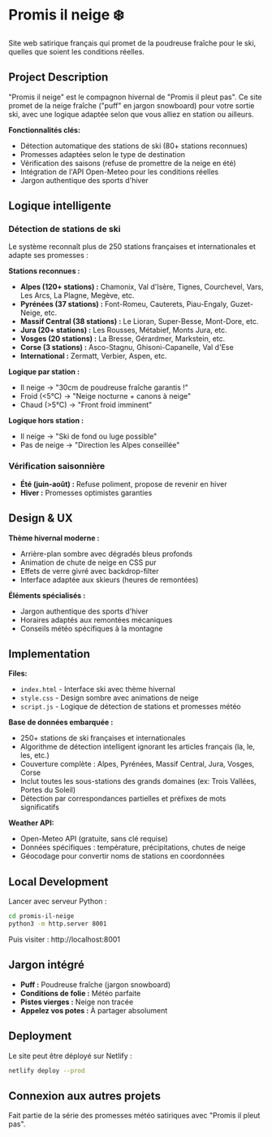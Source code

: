 # Promis il neige ❄️

Site web satirique français qui promet de la poudreuse fraîche pour le ski, quelles que soient les conditions réelles.

## Project Description

"Promis il neige" est le compagnon hivernal de "Promis il pleut pas". Ce site promet de la neige fraîche ("puff" en jargon snowboard) pour votre sortie ski, avec une logique adaptée selon que vous alliez en station ou ailleurs.

**Fonctionnalités clés:**
- Détection automatique des stations de ski (80+ stations reconnues)
- Promesses adaptées selon le type de destination
- Vérification des saisons (refuse de promettre de la neige en été)
- Intégration de l'API Open-Meteo pour les conditions réelles
- Jargon authentique des sports d'hiver

## Logique intelligente

### Détection de stations de ski
Le système reconnaît plus de 250 stations françaises et internationales et adapte ses promesses :

**Stations reconnues :** 
- **Alpes (120+ stations) :** Chamonix, Val d'Isère, Tignes, Courchevel, Vars, Les Arcs, La Plagne, Megève, etc.
- **Pyrénées (37 stations) :** Font-Romeu, Cauterets, Piau-Engaly, Guzet-Neige, etc.
- **Massif Central (38 stations) :** Le Lioran, Super-Besse, Mont-Dore, etc.
- **Jura (20+ stations) :** Les Rousses, Métabief, Monts Jura, etc.
- **Vosges (20 stations) :** La Bresse, Gérardmer, Markstein, etc.
- **Corse (3 stations) :** Asco-Stagnu, Ghisoni-Capanelle, Val d'Ese
- **International :** Zermatt, Verbier, Aspen, etc.

**Logique par station :**
- Il neige → "30cm de poudreuse fraîche garantis !"
- Froid (<5°C) → "Neige nocturne + canons à neige"
- Chaud (>5°C) → "Front froid imminent"

**Logique hors station :**
- Il neige → "Ski de fond ou luge possible"
- Pas de neige → "Direction les Alpes conseillée"

### Vérification saisonnière
- **Été (juin-août) :** Refuse poliment, propose de revenir en hiver
- **Hiver :** Promesses optimistes garanties

## Design & UX

**Thème hivernal moderne :**
- Arrière-plan sombre avec dégradés bleus profonds
- Animation de chute de neige en CSS pur
- Effets de verre givré avec backdrop-filter
- Interface adaptée aux skieurs (heures de remontées)

**Éléments spécialisés :**
- Jargon authentique des sports d'hiver
- Horaires adaptés aux remontées mécaniques
- Conseils météo spécifiques à la montagne

## Implementation

**Files:**
- `index.html` - Interface ski avec thème hivernal
- `style.css` - Design sombre avec animations de neige
- `script.js` - Logique de détection de stations et promesses météo

**Base de données embarquée :**
- 250+ stations de ski françaises et internationales
- Algorithme de détection intelligent ignorant les articles français (la, le, les, etc.)
- Couverture complète : Alpes, Pyrénées, Massif Central, Jura, Vosges, Corse
- Inclut toutes les sous-stations des grands domaines (ex: Trois Vallées, Portes du Soleil)
- Détection par correspondances partielles et préfixes de mots significatifs

**Weather API:**
- Open-Meteo API (gratuite, sans clé requise)
- Données spécifiques : température, précipitations, chutes de neige
- Géocodage pour convertir noms de stations en coordonnées

## Local Development

Lancer avec serveur Python :
```bash
cd promis-il-neige
python3 -m http.server 8001
```

Puis visiter : http://localhost:8001

## Jargon intégré

- **Puff :** Poudreuse fraîche (jargon snowboard)
- **Conditions de folie :** Météo parfaite
- **Pistes vierges :** Neige non tracée
- **Appelez vos potes :** À partager absolument

## Deployment

Le site peut être déployé sur Netlify :
```bash
netlify deploy --prod
```

## Connexion aux autres projets

Fait partie de la série des promesses météo satiriques avec "Promis il pleut pas".